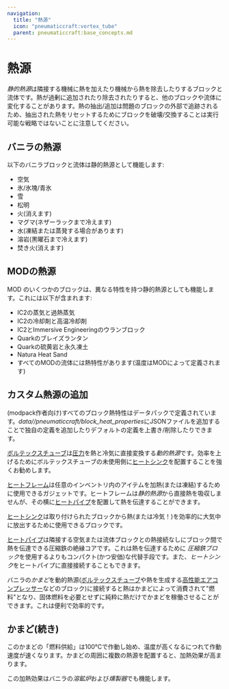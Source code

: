 ```yaml
---
navigation:
  title: "熱源"
  icon: "pneumaticcraft:vortex_tube"
  parent: pneumaticcraft:base_concepts.md
---
```


# 熱源

*静的熱源*は隣接する機械に熱を加えたり機械から熱を除去したりするブロックと流体です。熱が過剰に追加されたり除去されたりすると、他のブロックや流体に変化することがあります。熱の抽出/追加は問題のブロックの外部で追跡されるため、抽出された熱をリセットするためにブロックを破壊/交換することは実行可能な戦略ではないことに注意してください。

## バニラの熱源

以下のバニラブロックと流体は静的熱源として機能します: 
- 空気
- 氷/氷塊/青氷
- 雪
- 松明
- 火(消えます)
- マグマ(ネザーラックまで冷えます)
- 水(凍結または蒸発する場合があります)
- 溶岩(黒曜石まで冷えます)
- 焚き火(消えます)

## MODの熱源

MOD のいくつかのブロックは、異なる特性を持つ静的熱源としても機能します。これには以下が含まれます:
- IC2の蒸気と過熱蒸気
- IC2の冷却剤と高温冷却剤
- IC2とImmersive Engineeringのウランブロック
- Quarkのブレイズランタン
- Quarkの硫黄岩と永久凍土
- Natura Heat Sand
- すべてのMODの流体には熱特性があります(温度はMODによって定義されます)

## カスタム熱源の追加

(modpack作者向け)すべてのブロック熱特性はデータパックで定義されています。*data/<mod-id>/pneumaticcraft/block_heat_properties*にJSONファイルを追加することで独自の定義を追加したりデフォルトの定義を上書き/削除したりできます。

<ItemImage id="pneumaticcraft:vortex_tube" />

[ボルテックスチューブ](../machines/vortex_tube.md)は[圧力](./pressure.md)を熱と冷気に直接変換する*動的熱源*です。効率を上げるためにボルテックスチューブの未使用側に[ヒートシンク](../machines/heat_sink.md)を配置することを強くお勧めします。

<ItemImage id="pneumaticcraft:heat_frame" />

[ヒートフレーム](../semiblocks/heat_frame.md)は任意のインベントリ内のアイテムを加熱(または凍結)するために使用できるガジェットです。ヒートフレームは*静的熱源*から直接熱を吸収しませんが、その横に[ヒートパイプ](../machines/heat_pipe.md)を配置して熱を伝達することができます。

<ItemImage id="pneumaticcraft:heat_sink" />

[ヒートシンク](../machines/heat_sink.md)は取り付けられたブロックから熱(または冷気！)を効率的に大気中に放出するために使用できるブロックです。

<ItemImage id="pneumaticcraft:heat_pipe" />

[ヒートパイプ](../machines/heat_pipe.md)は隣接する空気または流体ブロックとの熱接続なしにブロック間で熱を伝達できる圧縮鉄の絶縁コアです。これは熱を伝達するために *圧縮鉄ブロック*を使用するよりもコンパクト(かつ安価)な代替手段です。また、*ヒートシンク*をヒートパイプに直接接続することもできます。

<ItemImage id="minecraft:furnace" />

バニラの*かまど*を動的熱源([ボルテックスチューブ](../machines/vortex_tube.md)や熱を生成する[高性能エアコンプレッサー](../compressors/advanced_air_compressor.md)などのブロック)に接続すると熱はかまどによって消費されて"燃料"となり、固体燃料を必要とせずに純粋に熱だけでかまどを稼働させることができます。これは便利で効率的です。

## かまど(続き)

このかまどの「燃料供給」は100℃で作動し始め、温度が高くなるにつれて作動速度が速くなります。かまどの周囲に複数の熱源を配置すると、加熱効果が高まります。

この加熱効果はバニラの*溶鉱炉*および*燻製器*でも機能します。

